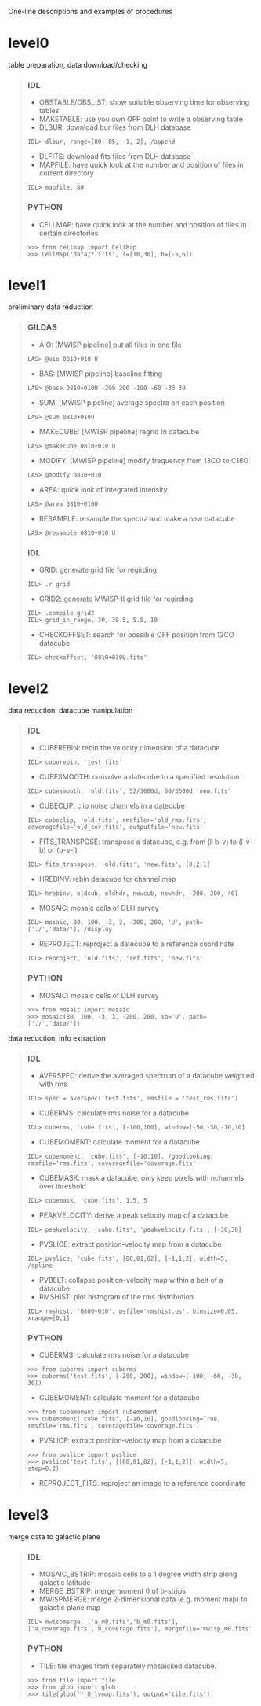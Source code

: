 One-line descriptions and examples of procedures

# level0
table preparation, data download/checking

>### IDL
>- OBSTABLE/OBSLIST: show suitable observing time for observing tables
>- MAKETABLE: use you own OFF point to write a observing table
>- DLBUR: download bur files from DLH database
> <pre><code>IDL> dlbur, range=[80, 85, -1, 2], /append </code></pre>
>- DLFITS: download fits files from DLH database
>- MAPFILE: have quick look at the number and position of files in current directory
> <pre><code>IDL> mapfile, 80 </code></pre>
>### PYTHON
>- CELLMAP: have quick look at the number and position of files in certain directories
> <pre><code>>>> from cellmap import CellMap
> >>> CellMap('data/*.fits', l=[10,30], b=[-5,6]) </code></pre>


# level1
preliminary data reduction

>### GILDAS
>- AIO: [MWISP pipeline] put all files in one file
> <pre><code>LAS> @aio 0810+010 U </code></pre>
>- BAS: [MWISP pipeline] baseline fitting
> <pre><code>LAS> @base 0810+010U -200 200 -100 -60 -30 30 </code></pre>
>- SUM: [MWISP pipeline] average spectra on each position
> <pre><code>LAS> @sum 0810+010U </code></pre>
>- MAKECUBE: [MWISP pipeline] regrid to datacube
> <pre><code>LAS> @makecube 0810+010 U </code></pre>
>- MODIFY: [MWISP pipeline] modify frequency from 13CO to C18O
> <pre><code>LAS> @modify 0810+010 </code></pre>
>- AREA: quick look of integrated intensity
> <pre><code>LAS> @area 0810+010U </code></pre>
>- RESAMPLE: resample the spectra and make a new datacube
> <pre><code>LAS> @resample 0810+010 U </code></pre>
>### IDL
>- GRID: generate grid file for regirding
> <pre><code>IDL> .r grid </code></pre>
>- GRID2: generate MWISP-II grid file for regirding
> <pre><code>IDL> .compile grid2
> IDL> grid_in_range, 30, 39.5, 5.5, 10 </code></pre>
>- CHECKOFFSET: search for possible OFF position from 12CO datacube
> <pre><code>IDL> checkoffset, '0810+030U.fits' </code></pre>

# level2
data reduction: datacube manipulation

>### IDL
>- CUBEREBIN: rebin the velocity dimension of a datacube
> <pre><code>IDL> cuberebin, 'test.fits' </code></pre>
>- CUBESMOOTH: convolve a datecube to a specified resolution
> <pre><code>IDL> cubesmooth, 'old.fits', 52/3600d, 60/3600d 'new.fits' </code></pre>
>- CUBECLIP: clip noise channels in a datecube
> <pre><code>IDL> cubeclip, 'old.fits', rmsfiler='old_rms.fits', coveragefile='old_cov.fits', outputfile='new.fits' </code></pre>
>- FITS_TRANSPOSE: transpose a datacube, e.g. from (l-b-v) to (l-v-b) or (b-v-l)
> <pre><code>IDL> fits_transpose, 'old.fits', 'new.fits', [0,2,1] </code></pre>
>- HREBINV: rebin datacube for channel map
> <pre><code>IDL> hrebinv, oldcub, oldhdr, newcub, newhdr, -200, 200, 401 </code></pre>
>- MOSAIC: mosaic cells of DLH survey
> <pre><code>IDL> mosaic, 80, 100, -3, 3, -200, 200, 'U', path=['./','data/'], /display </code></pre>
>- REPROJECT: reproject a datecube to a reference coordinate
> <pre><code>IDL> reproject, 'old.fits', 'ref.fits', 'new.fits' </code></pre>
>### PYTHON
>- MOSAIC: mosaic cells of DLH survey
> <pre><code>>>> from mosaic import mosaic
> >>> mosaic(80, 100, -3, 3, -200, 200, sb='U', path=['./','data/']) </code></pre>

data reduction: info extraction

>### IDL
>- AVERSPEC: derive the averaged spectrum of a datacube weighted with rms
> <pre><code>IDL> spec = averspec('test.fits', rmsfile = 'test_rms.fits') </code></pre>
>- CUBERMS: calculate rms noise for a datacube
> <pre><code>IDL> cuberms, 'cube.fits', [-100,100], window=[-50,-30,-10,10] </code></pre>
>- CUBEMOMENT: calculate moment for a datacube
> <pre><code>IDL> cubemoment, 'cube.fits', [-10,10], /goodlooking, rmsfile='rms.fits', coveragefile='coverage.fits' </code></pre>
>- CUBEMASK: mask a datacube, only keep pixels with nchannels over threshold
> <pre><code>IDL> cubemask, 'cube.fits', 1.5, 5 </code></pre>
>- PEAKVELOCITY: derive a peak velocity map of a datacube
> <pre><code>IDL> peakvelocity, 'cube.fits', 'peakvelocity.fits', [-30,30] </code></pre>
>- PVSLICE: extract position-velocity map from a datacube
> <pre><code>IDL> pvslice, 'cube.fits', [80,81,82], [-1,1,2], width=5, /spline </code></pre>
>- PVBELT: collapse position-velocity map within a belt of a datacube
>- RMSHIST: plot histogram of the rms distribution
> <pre><code>IDL> rmshist, '0800+010', psfile='rmshist.ps', binsize=0.05, xrange=[0,1] </code></pre>
>### PYTHON
>- CUBERMS: calculate rms noise for a datacube
> <pre><code>>>> from cuberms import cuberms
> >>> cuberms('test.fits', [-200, 200], window=[-100, -60, -30, 30]) </code></pre>
>- CUBEMOMENT: calculate moment for a datacube
> <pre><code>>>> from cubemoment import cubemoment
> >>> cubemoment('cube.fits', [-10,10], goodlooking=True, rmsfile='rms.fits', coveragefile='coverage.fits') </code></pre>
>- PVSLICE: extract position-velocity map from a datacube
> <pre><code>>>> from pvslice import pvslice
> >>> pvslice('test.fits', [[80,81,82], [-1,1,2]], width=5, step=0.2) </code></pre>
>- REPROJECT_FITS: reproject an image to a reference coordinate

# level3
merge data to galactic plane

>### IDL
>- MOSAIC_BSTRIP: mosaic cells to a 1 degree width strip along galactic latitude
>- MERGE_BSTRIP: merge moment 0 of b-strips
>- MWISPMERGE: merge 2-dimensional data (e.g. moment map) to galactic plane map
> <pre><code>IDL> mwispmerge, ['a_m0.fits','b_m0.fits'], ['a_coverage.fits','b_coverage.fits'], mergefile='mwisp_m0.fits' </code></pre>
>### PYTHON
>- TILE: tile images from separately mosaicked datacube.
> <pre><code>>>> from tile import tile
> >>> from glob import glob
> >>> tile(glob('*_U_lvmap.fits'), output='tile.fits') </code></pre>
